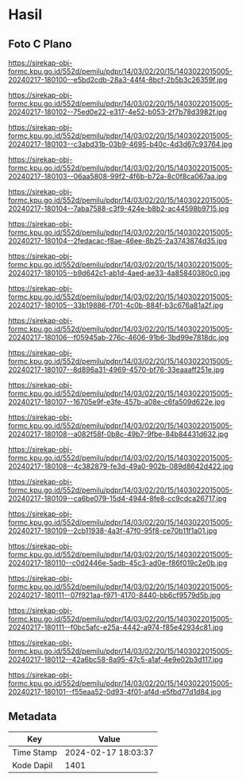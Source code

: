 # Hasil

## Foto C Plano

https://sirekap-obj-formc.kpu.go.id/552d/pemilu/pdpr/14/03/02/20/15/1403022015005-20240217-180100--e5bd2cdb-28a3-44f4-8bcf-2b5b3c26359f.jpg

https://sirekap-obj-formc.kpu.go.id/552d/pemilu/pdpr/14/03/02/20/15/1403022015005-20240217-180102--75ed0e22-e317-4e52-b053-2f7b78d3982f.jpg

https://sirekap-obj-formc.kpu.go.id/552d/pemilu/pdpr/14/03/02/20/15/1403022015005-20240217-180103--c3abd31b-03b9-4695-b40c-4d3d67c93764.jpg

https://sirekap-obj-formc.kpu.go.id/552d/pemilu/pdpr/14/03/02/20/15/1403022015005-20240217-180103--06aa5808-99f2-4f6b-b72a-8c0f8ca067aa.jpg

https://sirekap-obj-formc.kpu.go.id/552d/pemilu/pdpr/14/03/02/20/15/1403022015005-20240217-180104--7aba7588-c3f9-424e-b8b2-ac44598b9715.jpg

https://sirekap-obj-formc.kpu.go.id/552d/pemilu/pdpr/14/03/02/20/15/1403022015005-20240217-180104--2fedacac-f8ae-46ee-8b25-2a3743874d35.jpg

https://sirekap-obj-formc.kpu.go.id/552d/pemilu/pdpr/14/03/02/20/15/1403022015005-20240217-180105--b9d642c1-ab1d-4aed-ae33-4a85840380c0.jpg

https://sirekap-obj-formc.kpu.go.id/552d/pemilu/pdpr/14/03/02/20/15/1403022015005-20240217-180105--33b19886-f701-4c0b-884f-b3c676a81a2f.jpg

https://sirekap-obj-formc.kpu.go.id/552d/pemilu/pdpr/14/03/02/20/15/1403022015005-20240217-180106--f05945ab-276c-4606-91b6-3bd99e7818dc.jpg

https://sirekap-obj-formc.kpu.go.id/552d/pemilu/pdpr/14/03/02/20/15/1403022015005-20240217-180107--8d896a31-4969-4570-bf76-33eaaaff251e.jpg

https://sirekap-obj-formc.kpu.go.id/552d/pemilu/pdpr/14/03/02/20/15/1403022015005-20240217-180107--16705e9f-e3fe-457b-a08e-c6fa509d622e.jpg

https://sirekap-obj-formc.kpu.go.id/552d/pemilu/pdpr/14/03/02/20/15/1403022015005-20240217-180108--a082f58f-0b8c-49b7-9fbe-84b84431d632.jpg

https://sirekap-obj-formc.kpu.go.id/552d/pemilu/pdpr/14/03/02/20/15/1403022015005-20240217-180108--4c382879-fe3d-49a0-902b-089d8642d422.jpg

https://sirekap-obj-formc.kpu.go.id/552d/pemilu/pdpr/14/03/02/20/15/1403022015005-20240217-180109--ca6be079-15d4-4944-8fe8-cc9cdca26717.jpg

https://sirekap-obj-formc.kpu.go.id/552d/pemilu/pdpr/14/03/02/20/15/1403022015005-20240217-180109--2cb11938-4a3f-47f0-95f8-ce70b11f1a01.jpg

https://sirekap-obj-formc.kpu.go.id/552d/pemilu/pdpr/14/03/02/20/15/1403022015005-20240217-180110--c0d2446e-5adb-45c3-ad0e-f86f019c2e0b.jpg

https://sirekap-obj-formc.kpu.go.id/552d/pemilu/pdpr/14/03/02/20/15/1403022015005-20240217-180111--07f921aa-f971-4170-8440-bb6cf9579d5b.jpg

https://sirekap-obj-formc.kpu.go.id/552d/pemilu/pdpr/14/03/02/20/15/1403022015005-20240217-180111--f0bc5afc-e25a-4442-a974-f85e42934c81.jpg

https://sirekap-obj-formc.kpu.go.id/552d/pemilu/pdpr/14/03/02/20/15/1403022015005-20240217-180112--42a6bc58-8a95-47c5-a1af-4e9e02b3d117.jpg

https://sirekap-obj-formc.kpu.go.id/552d/pemilu/pdpr/14/03/02/20/15/1403022015005-20240217-180101--f55eaa52-0d93-4f01-af4d-e5fbd77d1d84.jpg


## Metadata

| Key        | Value               |
| ---------- | ------------------- |
| Time Stamp | 2024-02-17 18:03:37 |
| Kode Dapil | 1401                |



